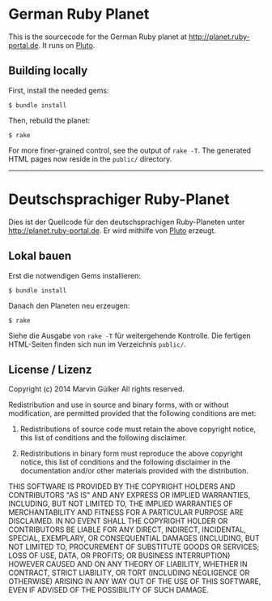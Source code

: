 German Ruby Planet
==================

This is the sourcecode for the German Ruby planet at
http://planet.ruby-portal.de. It runs on
[Pluto](https://github.com/feedreader/pluto).

Building locally
----------------

First, install the needed gems:

~~~~~~~~~~~~~
$ bundle install
~~~~~~~~~~~~~

Then, rebuild the planet:

~~~~~~~~~~~~~~~~
$ rake
~~~~~~~~~~~~~~~~

For more finer-grained control, see the output of `rake -T`. The
generated HTML pages now reside in the `public/` directory.

------------------------------

Deutschsprachiger Ruby-Planet
=============================

Dies ist der Quellcode für den deutschsprachigen Ruby-Planeten unter
http://planet.ruby-portal.de. Er wird mithilfe von
[Pluto](https://github.com/feedreader/pluto) erzeugt.

Lokal bauen
-----------

Erst die notwendigen Gems installieren:

~~~~~~~~~~~~~~~
$ bundle install
~~~~~~~~~~~~~~~

Danach den Planeten neu erzeugen:

~~~~~~~~~~~~~~
$ rake
~~~~~~~~~~~~~~

Siehe die Ausgabe von `rake -T` für weitergehende Kontrolle. Die
fertigen HTML-Seiten finden sich nun im Verzeichnis `public/`.

License / Lizenz
----------------

Copyright (c) 2014 Marvin Gülker
All rights reserved.

Redistribution and use in source and binary forms, with or without
modification, are permitted provided that the following conditions are
met:

1. Redistributions of source code must retain the above copyright
notice, this list of conditions and the following disclaimer.

2. Redistributions in binary form must reproduce the above copyright
notice, this list of conditions and the following disclaimer in the
documentation and/or other materials provided with the distribution.

THIS SOFTWARE IS PROVIDED BY THE COPYRIGHT HOLDERS AND CONTRIBUTORS
"AS IS" AND ANY EXPRESS OR IMPLIED WARRANTIES, INCLUDING, BUT NOT
LIMITED TO, THE IMPLIED WARRANTIES OF MERCHANTABILITY AND FITNESS FOR
A PARTICULAR PURPOSE ARE DISCLAIMED. IN NO EVENT SHALL THE COPYRIGHT
HOLDER OR CONTRIBUTORS BE LIABLE FOR ANY DIRECT, INDIRECT, INCIDENTAL,
SPECIAL, EXEMPLARY, OR CONSEQUENTIAL DAMAGES (INCLUDING, BUT NOT
LIMITED TO, PROCUREMENT OF SUBSTITUTE GOODS OR SERVICES; LOSS OF USE,
DATA, OR PROFITS; OR BUSINESS INTERRUPTION) HOWEVER CAUSED AND ON ANY
THEORY OF LIABILITY, WHETHER IN CONTRACT, STRICT LIABILITY, OR TORT
(INCLUDING NEGLIGENCE OR OTHERWISE) ARISING IN ANY WAY OUT OF THE USE
OF THIS SOFTWARE, EVEN IF ADVISED OF THE POSSIBILITY OF SUCH DAMAGE.
